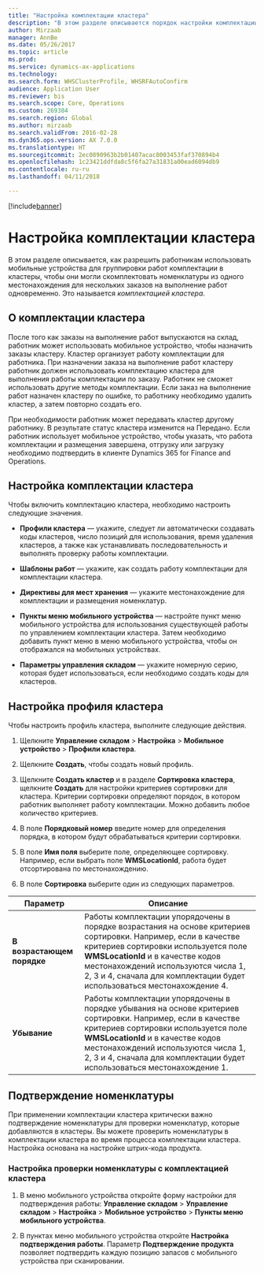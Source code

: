 ```yaml
---
title: "Настройка комплектации кластера"
description: "В этом разделе описывается порядок настройки комплектации кластера и способ применения подтверждения номенклатуры с комплектацией кластера."
author: Mirzaab
manager: AnnBe
ms.date: 05/26/2017
ms.topic: article
ms.prod: 
ms.service: dynamics-ax-applications
ms.technology: 
ms.search.form: WHSClusterProfile, WHSRFAutoConfirm
audience: Application User
ms.reviewer: bis
ms.search.scope: Core, Operations
ms.custom: 269384
ms.search.region: Global
ms.author: mirzaab
ms.search.validFrom: 2016-02-28
ms.dyn365.ops.version: AX 7.0.0
ms.translationtype: HT
ms.sourcegitcommit: 2ec0890963b2b01407acac8003453faf370894b4
ms.openlocfilehash: 1c23421ddfda8c5f6fa27a31831a00ead6094db9
ms.contentlocale: ru-ru
ms.lasthandoff: 04/11/2018

---
```


[!include[banner](../includes/banner.md)]

# <a name="set-up-cluster-picking"></a>Настройка комплектации кластера

В этом разделе описывается, как разрешить работникам использовать мобильные устройства для группировки работ комплектации в кластеры, чтобы они могли скомплектовать номенклатуры из одного местонахождения для нескольких заказов на выполнение работ одновременно. Это называется *комплектацией кластера*.

## <a name="about-cluster-picking"></a>О комплектации кластера

После того как заказы на выполнение работ выпускаются на склад, работник может использовать мобильное устройство, чтобы назначить заказы кластеру. Кластер организует работу комплектации для работника. При назначении заказа на выполнение работ кластеру работник должен использовать комплектацию кластера для выполнения работы комплектации по заказу. Работник не сможет использовать другие методы комплектации. Если заказ на выполнение работ назначен кластеру по ошибке, то работнику необходимо удалить кластер, а затем повторно создать его.

При необходимости работник может передавать кластер другому работнику. В результате статус кластера изменится на Передано. Если работник использует мобильное устройство, чтобы указать, что работа комплектации и размещения завершена, отгрузку или загрузку необходимо подтвердить в клиенте Dynamics 365 for Finance and Operations.

## <a name="set-up-cluster-picking"></a>Настройка комплектации кластера

Чтобы включить комплектацию кластера, необходимо настроить следующие значения.

-   **Профили кластера** — укажите, следует ли автоматически создавать коды кластеров, число позиций для использования, время удаления кластеров, а также как устанавливать последовательность и выполнять проверку работы комплектации.

-   **Шаблоны работ** — укажите, как создать работу комплектации для комплектации кластера.

-   **Директивы для мест хранения** — укажите местонахождение для комплектации и размещения номенклатур.

-   **Пункты меню мобильного устройства** — настройте пункт меню мобильного устройства для использования существующей работы по управлением комплектации кластера. Затем необходимо добавить пункт меню в меню мобильного устройства, чтобы он отображался на мобильных устройствах.

-   **Параметры управления складом** — укажите номерную серию, которая будет использоваться, если необходимо создать коды для кластеров.

## <a name="set-up-a-cluster-profile"></a>Настройка профиля кластера

Чтобы настроить профиль кластера, выполните следующие действия.

1.  Щелкните **Управление складом** \> **Настройка** \> **Мобильное устройство** \> **Профили кластера**.

2.  Щелкните **Создать**, чтобы создать новый профиль.

3.  Щелкните **Создать кластер** и в разделе **Сортировка кластера**, щелкните **Создать** для настройки критериев сортировки для кластера. Критерии сортировки определяют порядок, в котором работник выполняет работу комплектации. Можно добавить любое количество критериев.

4.  В поле **Порядковый номер** введите номер для определения порядка, в котором будут обрабатываться критерии сортировки.

5.  В поле **Имя поля** выберите поле, определяющее сортировку. Например, если выбрать поле **WMSLocationId**, работа будет отсортирована по местонахождению.

6.  В поле **Сортировка** выберите один из следующих параметров.

| **Параметр**     | **Описание**                                                                                                                                                                                                                    |
|----------------|------------------------------------------------------------------------------------------------------------------------------------------------------------------------------------------------------------------------------------|
| **В возрастающем порядке**  | Работы комплектации упорядочены в порядке возрастания на основе критериев сортировки. Например, если в качестве критериев сортировки используется поле **WMSLocationId** и в качестве кодов местонахождений используются числа 1, 2, 3 и 4, сначала для комплектации будет использоваться местонахождение 4. |
| **Убывание** | Работы комплектации упорядочены в порядке убывания на основе критериев сортировки. Например, если в качестве критериев сортировки используется поле **WMSLocationId** и в качестве кодов местонахождений используются числа 1, 2, 3 и 4, сначала для комплектации будет использоваться местонахождение 1. |

## <a name="item-confirmation"></a>Подтверждение номенклатуры

При применении комплектации кластера критически важно подтверждение номенклатуры для проверки номенклатур, которые добавляются в кластеры. Вы можете проверить номенклатуры в комплектации кластера во время процесса комплектации кластера. Настройка основана на настройке штрих-кода продукта.

### <a name="set-up-item-verification-with-cluster-picking"></a>Настройка проверки номенклатуры с комплектацией кластера

1.  В меню мобильного устройства откройте форму настройки для подтверждения работы: **Управление складом** \> **Управление складом** \> **Настройка** \> **Мобильное устройство** \> **Пункты меню мобильного устройства**.

2.  В пунктах меню мобильного устройства откройте **Настройка подтверждения работы**. Параметр **Подтверждение продукта** позволяет подтвердить каждую позицию запасов с мобильного устройства при сканировании.

